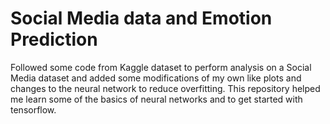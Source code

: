 # Social Media data and Emotion Prediction
Followed some code from Kaggle dataset to perform analysis on a Social Media dataset and added some modifications of my own like plots and changes to the neural network to reduce overfitting.
This repository helped me learn some of the basics of neural networks and to get started with tensorflow.
